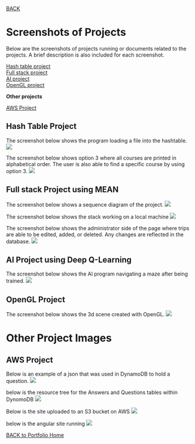 [BACK](index.md)
# Screenshots of Projects
Below are the screenshots of projects running or documents related to the projects. A brief description is also included for each screenshot.

[Hash table project](#hash-table-project)  
[Full stack project](#full-stack-project-using-mean)  
[AI project](#ai-project-using-deep-q-learning)  
[OpenGL project](#opengl-project)  
 
**Other projects**  

[AWS Project](#aws-project)

## Hash Table Project
The screenshot below shows the program loading a file into the hashtable.
<img src="assets/project images/hashTableProgram/File loaded and stored into hashtable.png">  

The screenshot below shows option 3 where all courses are printed in alphabetical order. The user is also able to find a specific course by using option 3.
<img src="assets/project images/hashTableProgram/print all courses in alphabetical order.png">

## Full stack Project using MEAN
The screenshot below shows a sequence diagram of the project.
<img src="assets/project images/fullstackProgram/Copy of Sequence Diagram_Travlr Getaways w_o Sequence Labels.png">  

The screenshot below shows the stack working on a local machine
<img src="assets/project images/fullstackProgram/website running on computer.png">  

The screenshot below shows the administrator side of the page where trips are able to be edited, added, or deleted.
Any changes are reflected in the database.
<img src="assets/project images/fullstackProgram/trips screen showing updated info.png">

## AI Project using  Deep Q-Learning
The screenshot below shows the AI program navigating a maze after being trained.
<img src="assets/project images/AIProgram/deepQLearning.png">

## OpenGL Project
The screenshot below shows the 3d scene created with OpenGL.
<img src="assets/project images/openGLProgram/openGLProject.png">

# Other Project Images  

## AWS Project  

Below is an example of a json that was used in DynamoDB to hold a question.
<img src="assets/project images/AWS Project/Screenshot 2023-02-18 213637.png"> 

below is the  resource tree for the Answers and Questions tables within DynomoDB
<img src="assets/project images/AWS Project/resource tree after adding options.png">  

Below is the site uploaded to an S3 bucket on AWS
<img src="assets/project images/AWS Project/uploaded the updated angular site to bucket.png"> 

below is the angular site running
<img src="assets/project images/AWS Project/Site after deleting super important question and answers.png">

[BACK to Portfolio Home](index.md)
